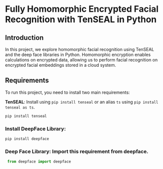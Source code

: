 # Fully Homomorphic Encrypted Facial Recognition with TenSEAL in Python

## Introduction

In this project, we explore homomorphic facial recognition using TenSEAL and the deep face libraries in Python. Homomorphic encryption enables calculations on encrypted data, allowing us to perform facial recognition on encrypted facial embeddings stored in a cloud system.

## Requirements

To run this project, you need to install two main requirements:

**TenSEAL**: Install using `pip install tenseal` or an alias `ts` using `pip install tenseal as ts`.

   ```bash
   pip install tenseal
   ```
### Install DeepFace Library:
   ```bash
   pip install deepface
   ```



### Deep Face Library: Import this requirement from deepface.
  ```python
   from deepface import deepface
  ```



